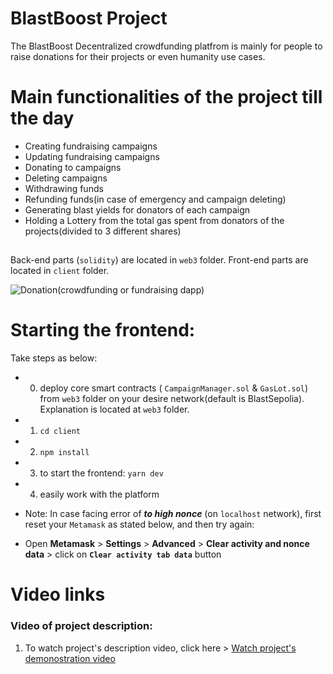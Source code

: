# BlastBoost Project

The BlastBoost Decentralized crowdfunding platfrom is mainly for people to raise donations for their projects or even humanity use cases.

# Main functionalities of the project till the day

- Creating fundraising campaigns
- Updating fundraising campaigns
- Donating to campaigns
- Deleting campaigns
- Withdrawing funds
- Refunding funds(in case of emergency and campaign deleting)
- Generating blast yields for donators of each campaign
- Holding a Lottery from the total gas spent from donators of the projects(divided to 3 different shares)

##

Back-end parts (`solidity`) are located in `web3` folder.
Front-end parts are located in `client` folder.

![Donation(crowdfunding or fundraising dapp)](Image/donation-dapp.png?raw=true)

# Starting the frontend:

Take steps as below:

- 0. deploy core smart contracts ( `CampaignManager.sol` & `GasLot.sol`) from `web3` folder on your desire network(default is BlastSepolia). Explanation is located at `web3` folder.
- 1. `cd client`
- 2. `npm install`
- 3. to start the frontend: `yarn dev`
- 4. easily work with the platform

* Note: In case facing error of **_to high nonce_** (on `localhost` network), first reset your `Metamask` as stated below, and then try again:

- Open **Metamask** > **Settings** > **Advanced** > **Clear activity and nonce data** > click on **`Clear activity tab data`** button

# Video links

### Video of project description:

1. To watch project's description video, click here > [Watch project's demonostration video](https://www.loom.com/share/bb54692f408a48c4ada0d66565fc1315)
